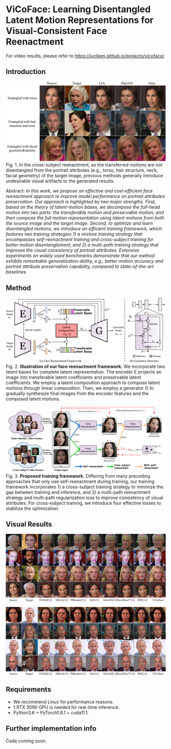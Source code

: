 # ViCoFace: Learning Disentangled Latent Motion Representations for Visual-Consistent Face Reenactment


For video results, please refer to https://junleen.github.io/projects/vicoface/

## Introduction
![Motivation](./static/images/entangled-motion.jpg)
Fig. 1. In the cross-subject reenactment, as the transferred motions are not disentangled from the portrait attributes (e.g., torso, hair structure, neck, facial geometry) of the target image, previous methods generally introduce undesirable visual artifacts to the generated results. 


Abstract: *In this work, we propose an effective and cost-efficient face reenactment approach to improve model performance on portrait attributes preservation. Our approach is highlighted by two major strengths. First, based on the theory of latent-motion bases, we decompose the full-head motion into two parts: the transferable motion and preservable motion, and then compose the full motion representation using latent motions from both the source image and the target image. Second, to optimize and learn disentangled motions, we introduce an efficient training framework, which features two training strategies 1) a mixture training strategy that encompasses self-reenactment training and cross-subject training for better motion disentanglement; and 2) a multi-path training strategy that improves the visual consistency of portrait attributes. Extensive experiments on widely used benchmarks demonstrate that our method exhibits remarkable generalization ability, e.g., better motion accuracy and portrait attribute preservation capability, compared to state-of-the-art baselines.*

## Method
![Generator](./static/images/generator.png)
Fig. 2. **Illustration of our face reenactment framework.** We incorporate two latent bases for complete latent representation. The encoder E projects an image into transferable latent coefficients and preservable latent coefficients. We employ a latent composition approach to compose latent motions through linear composition. Then, we employ a generator G to gradually synthesize final images from the encoder features and the composed latent motions.

![Training](./static/images/framework.png)
Fig. 3. **Proposed training framework.** Differing from many preceding approaches that only use self-reenactment during training, our training framework incorporates 1) a cross-subject training strategy to minimize the gap between training and inference, and 2) a multi-path reenactment strategy and multi-path regularization loss to improve consistency of visual attributes. For cross-subject training, we introduce four effective losses to stabilize the optimization.

## Visual Results
![Comparison Results](./static/images/cross-subject-voxceleb.jpg)

![Comparison Results](./static/images/cross-subject-hdtf.jpg)

## Requirements
- We recommend Linux for performance reasons.
- 1 RTX 3090 GPU is needed for real-time inference.
- Python3.6 + PyTorch1.8.1 + cuda11.1.

## Further implementation info
Code coming soon.
